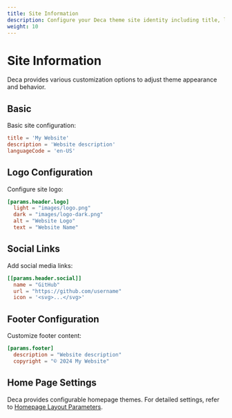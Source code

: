 ```yaml
---
title: Site Information
description: Configure your Deca theme site identity including title, language, logo, social media links, footer copyright, and homepage layout. Complete guide to essential site information settings.
weight: 10
---
```


# Site Information

Deca provides various customization options to adjust theme appearance and behavior.

## Basic

Basic site configuration:

```toml
title = 'My Website'
description = 'Website description'
languageCode = 'en-US'
```

## Logo Configuration

Configure site logo:

```toml
[params.header.logo]
  light = "images/logo.png"
  dark = "images/logo-dark.png"
  alt = "Website Logo"
  text = "Website Name"
```

## Social Links

Add social media links:

```toml
[[params.header.social]]
  name = "GitHub"
  url = "https://github.com/username"
  icon = '<svg>...</svg>'
```

## Footer Configuration

Customize footer content:

```toml
[params.footer]
  description = "Website description"
  copyright = "© 2024 My Website"
```
## Home Page Settings

Deca provides configurable homepage themes. For detailed settings, refer to [Homepage Layout Parameters](reference/home-params).
